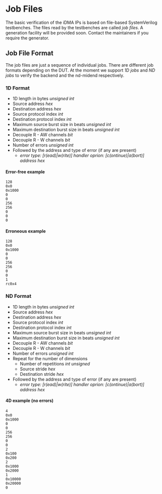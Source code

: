 # Job Files

The basic verification of the iDMA IPs is based on file-based SystemVerilog testbenches. The files
read by the testbenches are called *job files*. A generation facility will be provided soon.
Contact the maintainers if you require the generator.

## Job File Format

The job files are just a sequence of individual jobs. There are different job formats depending on
the DUT. At the moment we support *1D jobs* and *ND jobs* to verify the backend and the nd-midend
respectively.

### 1D Format

- 1D length in bytes *unsigned int*
- Source address *hex*
- Destination address *hex*
- Source protocol index *int*
- Destination protocol index *int*
- Maximum source burst size in beats *unsigned int*
- Maximum destination burst size in beats *unsigned int*
- Decouple R - AW channels *bit*
- Decouple R - W  channels *bit*
- Number of errors *unsigned int*
- Followed by the address and type of error (if any are present)
  - *error type: \[r(ead)|w(rite)\]* *handler oprion: \[c(ontinue)|a(bort)\]* *address hex*

#### Error-free example

```
128
0x0
0x1000
0
0
256
256
0
0
0
```

#### Erroneous example

```
128
0x0
0x1000
0
0
256
256
0
0
1
rc0x4
```

### ND Format

- 1D length in bytes *unsigned int*
- Source address *hex*
- Destination address *hex*
- Source protocol index *int*
- Destination protocol index *int*
- Maximum source burst size in beats *unsigned int*
- Maximum destination burst size in beats *unsigned int*
- Decouple R - AW channels *bit*
- Decouple R - W  channels *bit*
- Number of errors *unsigned int*
- Repeat for the number of dimensions
  - Number of repetitions *int unsigned*
  - Source stride *hex*
  - Destination stride *hex*
- Followed by the address and type of error (if any are present)
  - *error type: \[r(ead)|w(rite)\]* *handler oprion: \[c(ontinue)|a(bort)\]* *address hex*

#### 4D example (no errors)

```
4
0x0
0x1000
0
0
256
256
0
0
2
0x100
0x200
2
0x1000
0x2000
1
0x10000
0x20000
0
```